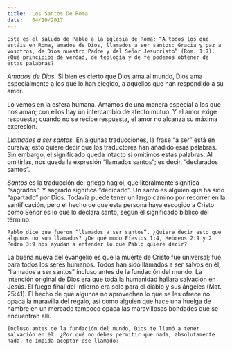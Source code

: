 ```yaml
---
title:  Los Santos De Roma
date:   04/10/2017
---
```


`Este es el saludo de Pablo a la iglesia de Roma: “A todos los que estáis en Roma, amados de Dios, llamados a ser santos: Gracia y paz a vosotros, de Dios nuestro Padre y del Señor Jesucristo” (Rom. 1:7). ¿Qué principios de verdad, de teología y de fe podemos obtener de estas palabras?`

_Amados de Dios._ Si bien es cierto que Dios ama al mundo, Dios ama especialmente a los que lo han elegido, a aquellos que han respondido a su amor.

Lo vemos en la esfera humana. Amamos de una manera especial a los que nos aman; con ellos hay un intercambio de afecto mutuo. Y el amor exige respuesta; cuando no se recibe respuesta, el amor no alcanza su máxima expresión.

_Llamados a ser santos._ En algunas traducciones, la frase “a ser” está en cursiva; esto quiere decir que los traductores han añadido esas palabras. Sin embargo, el significado queda intacto si omitimos estas palabras. Al omitirlas, nos queda la expresión “llamados santos”; es decir, “declarados santos”.

_Santos_ es la traducción del griego hagioi, que literalmente significa “sagrados”. Y sagrado significa “dedicado”. Un santo es alguien que ha sido “apartado” por Dios. Todavía puede tener un largo camino por recorrer en la santificación, pero el hecho de que esta persona haya escogido a Cristo como Señor es lo que lo declara santo, según el significado bíblico del término.

`Pablo dice que fueron “llamados a ser santos”. ¿Quiere decir esto que algunos no son llamados? ¿De qué modo Efesios 1:4, Hebreos 2:9 y 2 Pedro 3:9 nos ayudan a entender lo que Pablo quiere decir?`

La buena nueva del evangelio es que la muerte de Cristo fue universal; fue para todos los seres humanos. Todos han sido llamados a ser salvos en él, “llamados a ser santos” incluso antes de la fundación del mundo. La intención original de Dios era que toda la humanidad hallara salvación en Jesús. El fuego final del infierno era solo para el diablo y sus ángeles (Mat. 25:41). El hecho de que algunos no aprovechen lo que se les ofrece no opaca la maravilla del regalo, así como alguien que hace una huelga de hambre en un mercado tampoco opaca las maravillosas bondades que se encuentran allí.

`Incluso antes de la fundación del mundo, Dios te llamó a tener salvación en él. ¿Por qué no debes permitir que nada, absolutamente nada, te impida aceptar ese llamado?`
